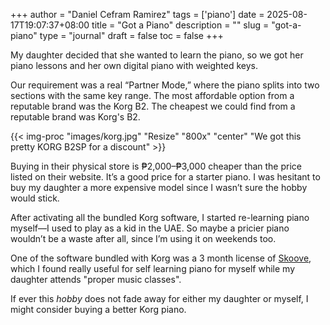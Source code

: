 +++
author = "Daniel Cefram Ramirez"
tags = ['piano']
date = 2025-08-17T19:07:37+08:00
title = "Got a Piano"
description = ""
slug = "got-a-piano"
type = "journal"
draft = false
toc = false
+++

My daughter decided that she wanted to learn the piano, so we got her piano lessons and her own digital piano with weighted keys.

Our requirement was a real “Partner Mode,” where the piano splits into two sections with the same key range. The most affordable option from a reputable brand was the Korg B2.
The cheapest we could find from a reputable brand was Korg's B2.

{{< img-proc "images/korg.jpg" "Resize" "800x" "center" "We got this pretty KORG B2SP for a discount" >}}

Buying in their physical store is ₱2,000–₱3,000 cheaper than the price listed on their website. It’s a good price for a starter piano.
I was hesitant to buy my daughter a more expensive model since I wasn’t sure the hobby would stick.

After activating all the bundled Korg software, I started re-learning piano myself—I used to play as a kid in the UAE.
So maybe a pricier piano wouldn’t be a waste after all, since I’m using it on weekends too.

One of the software bundled with Korg was a 3 month license of [Skoove](https://www.skoove.com/en), which I found really useful for self learning piano for myself while my daughter attends "proper music classes".

If ever this _hobby_ does not fade away for either my daughter or myself, I might consider buying a better Korg piano.
